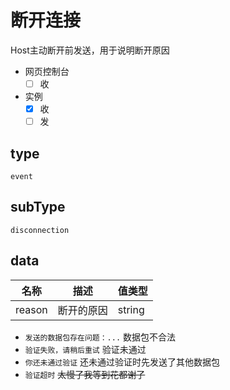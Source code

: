 # 断开连接

Host主动断开前发送，用于说明断开原因

- 网页控制台
  - [ ] 收
- 实例
  - [x] 收
  - [ ] 发

## type

`event`

## subType

`disconnection`

## data

| 名称   | 描述       | 值类型 |
| ------ | ---------- | ------ |
| reason | 断开的原因 | string |

- `发送的数据包存在问题：...` 数据包不合法
- `验证失败，请稍后重试` 验证未通过
- `你还未通过验证` 还未通过验证时先发送了其他数据包
- `验证超时` ~~太慢了我等到花都谢了~~
